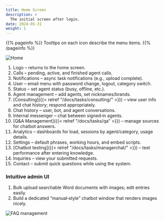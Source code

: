 ```yaml
---
title: Home Screen
description: >
  The initial screen after login.
date: 2024-05-31
weight: 1
---
```


{{% pageinfo %}}
Tooltips on each icon describe the menu items.
{{% /pageinfo %}}

![Home](/docs/tasks/image-5.png)

1. Logo – returns to the home screen.
2. Calls – pending, active, and finished agent calls.
3. Notifications – async task notifications (e.g., upload complete).
4. User – email menu with password change, logout, category switch.
5. Status – set agent status (busy, offline, etc.).
6. Agent management – add agents, set nicknames/brands.
7. [Consulting]({{< relref "/docs/tasks/consulting/" >}}) – view user info and chat history; respond appropriately.
8. Chat history – user, bot, and agent conversations.
9. Internal messenger – chat between signed‑in agents.
10. [Q&A Management]({{< relref "/docs/tasks/qa" >}}) – manage sources for chatbot answers.
11. Analytics – dashboards for load, sessions by agent/category, usage details.
12. Settings – default phrases, working hours, and embed scripts.
13. [Chatbot testing]({{< relref "/docs/tasks/managerchat/" >}}) – test performance after entering knowledge.
14. Inquiries – view your submitted requests.
15. Contact – submit quick questions while using the system.

### Intuitive admin UI

1. Bulk upload searchable Word documents with images; edit entries easily.
2. Build a dedicated “manual‑style” chatbot window that renders images nicely.

![FAQ management](/docs/tasks/image-2.png)
